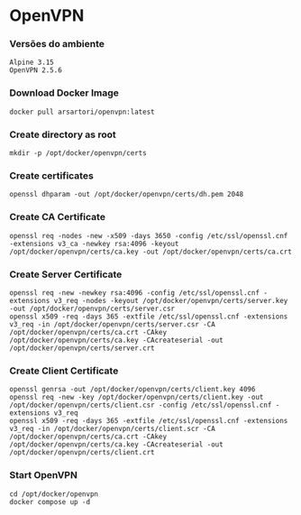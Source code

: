 # OpenVPN 

### Versões do ambiente
	Alpine 3.15
	OpenVPN 2.5.6

### Download Docker Image
	docker pull arsartori/openvpn:latest

### Create directory as root
	mkdir -p /opt/docker/openvpn/certs  

### Create certificates
	openssl dhparam -out /opt/docker/openvpn/certs/dh.pem 2048  

### Create CA Certificate
	openssl req -nodes -new -x509 -days 3650 -config /etc/ssl/openssl.cnf -extensions v3_ca -newkey rsa:4096 -keyout /opt/docker/openvpn/certs/ca.key -out /opt/docker/openvpn/certs/ca.crt

### Create Server Certificate
	openssl req -new -newkey rsa:4096 -config /etc/ssl/openssl.cnf -extensions v3_req -nodes -keyout /opt/docker/openvpn/certs/server.key -out /opt/docker/openvpn/certs/server.csr
	openssl x509 -req -days 365 -extfile /etc/ssl/openssl.cnf -extensions v3_req -in /opt/docker/openvpn/certs/server.csr -CA /opt/docker/openvpn/certs/ca.crt -CAkey /opt/docker/openvpn/certs/ca.key -CAcreateserial -out /opt/docker/openvpn/certs/server.crt

### Create Client Certificate
	openssl genrsa -out /opt/docker/openvpn/certs/client.key 4096
	openssl req -new -key /opt/docker/openvpn/certs/client.key -out /opt/docker/openvpn/certs/client.csr -config /etc/ssl/openssl.cnf -extensions v3_req
	openssl x509 -req -days 365 -extfile /etc/ssl/openssl.cnf -extensions v3_req -in /opt/docker/openvpn/certs/client.scr -CA /opt/docker/openvpn/certs/ca.crt -CAkey /opt/docker/openvpn/certs/ca.key -CAcreateserial -out /opt/docker/openvpn/certs/client.crt

### Start OpenVPN
	cd /opt/docker/openvpn
	docker compose up -d